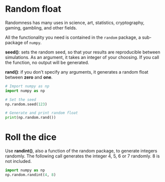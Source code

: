 # Random float
Randomness has many uses in science, art, statistics, cryptography, gaming, gambling, and other fields. 

All the functionality you need is contained in the `random` package, a sub-package of `numpy`. 

**seed()**: sets the random seed, so that your results are reproducible between simulations. As an argument, it takes an integer of your choosing. If you call the function, no output will be generated.

**rand()**: if you don't specify any arguments, it generates a random float between **zero** and **one**.

```python
# Import numpy as np
import numpy as np

# Set the seed
np.random.seed(123)

# Generate and print random float
print(np.random.rand())
```
# Roll the dice
Use **randint()**, also a function of the random package, to generate integers randomly. The following call generates the integer 4, 5, 6 or 7 randomly. 8 is not included.

```python
import numpy as np
np.random.randint(4, 8)
```
